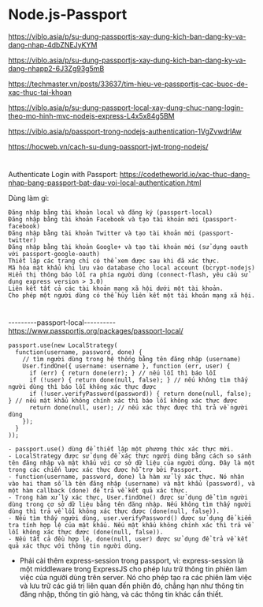 # Node.js-Passport

https://viblo.asia/p/su-dung-passportjs-xay-dung-kich-ban-dang-ky-va-dang-nhap-4dbZNEJyKYM

https://viblo.asia/p/su-dung-passportjs-xay-dung-kich-ban-dang-ky-va-dang-nhapp2-6J3Zg93g5mB

https://techmaster.vn/posts/33637/tim-hieu-ve-passportjs-cac-buoc-de-xac-thuc-tai-khoan

https://viblo.asia/p/su-dung-passport-local-xay-dung-chuc-nang-login-theo-mo-hinh-mvc-nodejs-express-L4x5x84g5BM

https://viblo.asia/p/passport-trong-nodejs-authentication-1VgZvwdrlAw

https://hocweb.vn/cach-su-dung-passport-jwt-trong-nodejs/

#

Authenticate Login with Passport: https://codetheworld.io/xac-thuc-dang-nhap-bang-passport-bat-dau-voi-local-authentication.html

Dùng làm gì:

    Đăng nhập bằng tài khoản local và đăng ký (passport-local)
    Đăng nhập bằng tài khoản Facebook và tạo tài khoản mới (passport-facebook) 
    Đăng nhập bằng tài khoản Twitter và tạo tài khoản mới (passport-twitter)
    Đăng nhập bằng tài khoản Google+ và tạo tài khoản mới (sử dụng oauth với passport-google-oauth)
    Thiết lập các trang chỉ có thể xem được sau khi đã xác thực.
    Mã hóa mật khẩu khi lưu vào database cho local account (bcrypt-nodejs)
    Hiển thị thông báo lỗi ra phía người dùng (connect-flash, yêu cầu sử dụng express version > 3.0)
    Liên kết tất cả các tài khoản mạng xã hội dưới một tài khoản.
    Cho phép một người dùng có thể hủy liên kết một tài khoản mạng xã hội.

#
---------passport-local----------https://www.passportjs.org/packages/passport-local/

    passport.use(new LocalStrategy(
      function(username, password, done) {
        // tìm người dùng trong hệ thống bằng tên đăng nhập (username)
        User.findOne({ username: username }, function (err, user) {
          if (err) { return done(err); } // nếu lỗi thì báo lỗi
          if (!user) { return done(null, false); } // nếu không tìm thấy người dùng thì báo lỗi không xác thực được
          if (!user.verifyPassword(password)) { return done(null, false); } // nếu mật khẩu không chính xác thì báo lỗi không xác thực được
          return done(null, user); // nếu xác thực được thì trả về người dùng
        });
      }
    ));
    
    - passport.use() dùng để thiết lập một phương thức xác thực mới.
    - LocalStrategy được sử dụng để xác thực người dùng bằng cách so sánh tên đăng nhập và mật khẩu với cơ sở dữ liệu của người dùng. Đây là một trong các chiến lược xác thực được hỗ trợ bởi Passport.
    - function(username, password, done) là hàm xử lý xác thực. Nó nhận vào hai tham số là tên đăng nhập (username) và mật khẩu (password), và một hàm callback (done) để trả về kết quả xác thực.
    - Trong hàm xử lý xác thực, User.findOne() được sử dụng để tìm người dùng trong cơ sở dữ liệu bằng tên đăng nhập. Nếu không tìm thấy người dùng thì trả về lỗi không xác thực được (done(null, false)).
    - Nếu tìm thấy người dùng, user.verifyPassword() được sử dụng để kiểm tra tính hợp lệ của mật khẩu. Nếu mật khẩu không chính xác thì trả về lỗi không xác thực được (done(null, false)).
    - Nếu tất cả đều hợp lệ, done(null, user) được sử dụng để trả về kết quả xác thực với thông tin người dùng.    
    









- Phải cài thêm express-session trong passport, vì: express-session là một middleware trong ExpressJS cho phép lưu trữ thông tin phiên làm việc của người dùng trên server. Nó cho phép tạo ra các phiên làm việc và lưu trữ các giá trị liên quan đến phiên đó, chẳng hạn như thông tin đăng nhập, thông tin giỏ hàng, và các thông tin khác cần thiết.


